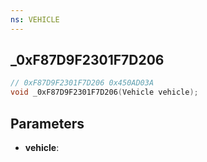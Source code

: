 ```yaml
---
ns: VEHICLE
---
```

## _0xF87D9F2301F7D206

```c
// 0xF87D9F2301F7D206 0x450AD03A
void _0xF87D9F2301F7D206(Vehicle vehicle);
```


## Parameters
* **vehicle**:

